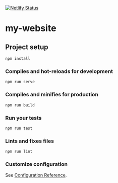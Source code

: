 [![Netlify Status](https://api.netlify.com/api/v1/badges/798b9b09-e17b-4e06-ae86-aa955642b62b/deploy-status)](https://app.netlify.com/sites/stoic-panini-4d57e1/deploys)

# my-website

## Project setup
```
npm install
```

### Compiles and hot-reloads for development
```
npm run serve
```

### Compiles and minifies for production
```
npm run build
```

### Run your tests
```
npm run test
```

### Lints and fixes files
```
npm run lint
```

### Customize configuration
See [Configuration Reference](https://cli.vuejs.org/config/).

